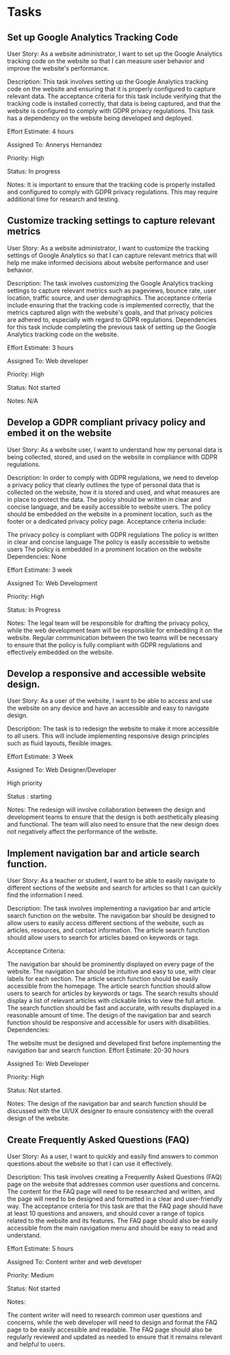 # Tasks
## Set up Google Analytics Tracking Code

User Story: As a website administrator, I want to set up the Google Analytics tracking code on the website so that I can measure user behavior and improve the website's performance.

Description: This task involves setting up the Google Analytics tracking code on the website and ensuring that it is properly configured to capture relevant data. The acceptance criteria for this task include verifying that the tracking code is installed correctly, that data is being captured, and that the website is configured to comply with GDPR privacy regulations. This task has a dependency on the website being developed and deployed.

Effort Estimate: 4 hours

Assigned To: Annerys Hernandez

Priority: High

Status: In progress

Notes: It is important to ensure that the tracking code is properly installed and configured to comply with GDPR privacy regulations. This may require additional time for research and testing.

## Customize tracking settings to capture relevant metrics
User Story: As a website administrator, I want to customize the tracking settings of Google Analytics so that I can capture relevant metrics that will help me make informed decisions about website performance and user behavior.

Description: The task involves customizing the Google Analytics tracking settings to capture relevant metrics such as pageviews, bounce rate, user location, traffic source, and user demographics. The acceptance criteria include ensuring that the tracking code is implemented correctly, that the metrics captured align with the website's goals, and that privacy policies are adhered to, especially with regard to GDPR regulations. Dependencies for this task include completing the previous task of setting up the Google Analytics tracking code on the website.

Effort Estimate: 3 hours

Assigned To: Web developer

Priority: High

Status: Not started

Notes: N/A

## Develop a GDPR compliant privacy policy and embed it on the website 
User Story: As a website user, I want to understand how my personal data is being collected, stored, and used on the website in compliance with GDPR regulations.

Description: In order to comply with GDPR regulations, we need to develop a privacy policy that clearly outlines the type of personal data that is collected on the website, how it is stored and used, and what measures are in place to protect the data. The policy should be written in clear and concise language, and be easily accessible to website users. The policy should be embedded on the website in a prominent location, such as the footer or a dedicated privacy policy page. Acceptance criteria include:

The privacy policy is compliant with GDPR regulations
The policy is written in clear and concise language
The policy is easily accessible to website users
The policy is embedded in a prominent location on the website
Dependencies: None

Effort Estimate: 3 week

Assigned To: Web Development

Priority: High

Status: In Progress

Notes: The legal team will be responsible for drafting the privacy policy, while the web development team 
will be responsible for embedding it on the website. Regular communication between the two teams will be 
necessary to ensure that the policy is fully compliant with GDPR regulations and effectively embedded on the website.

##  Develop a responsive and accessible website design.
User Story: As a user of the website, I want to be able to access and use the website on any device and have an accessible and easy to navigate design.

Description: The task is to redesign the website to make it more accessible to all users. This will include implementing responsive design principles such as fluid layouts, flexible images.

Effort Estimate: 3 Week

Assigned To: Web Designer/Developer

High priority

Status : starting

Notes: The redesign will involve collaboration between the design and development teams to ensure
that the design is both aesthetically pleasing and functional. The team will also need to ensure that the
new design does not negatively affect the performance of the website.

## Implement navigation bar and article search function. 

User Story: As a teacher or student, I want to be able to easily navigate to different sections of the website and search for articles so that I can quickly find the information I need.

Description: The task involves implementing a navigation bar and article search function on the website. The navigation bar should be designed to allow users to easily access different sections of the website, such as articles, resources, and contact information. The article search function should allow users to search for articles based on keywords or tags.

Acceptance Criteria:

The navigation bar should be prominently displayed on every page of the website.
The navigation bar should be intuitive and easy to use, with clear labels for each section.
The article search function should be easily accessible from the homepage.
The article search function should allow users to search for articles by keywords or tags.
The search results should display a list of relevant articles with clickable links to view the full article.
The search function should be fast and accurate, with results displayed in a reasonable amount of time.
The design of the navigation bar and search function should be responsive and accessible for users with disabilities.
Dependencies:

The website must be designed and developed first before implementing the navigation bar and search function.
Effort Estimate: 20-30 hours

Assigned To: Web Developer

Priority: High

Status: Not started.

Notes: The design of the navigation bar and search function 
should be discussed with the UI/UX designer to ensure consistency with the overall design of the website.

## Create Frequently Asked Questions (FAQ) 

User Story: 
As a user, I want to quickly and easily find answers to common questions about the website so that I can use it effectively.

Description:
This task involves creating a Frequently Asked Questions (FAQ) page on the website 
that addresses common user questions and concerns. The content for the FAQ page will need to be researched
and written, and the page will need to be designed and formatted in a clear and user-friendly way. The acceptance criteria for this task are that the FAQ page should have at least 10 questions and answers, and should cover a range of topics related to the website and its features. The FAQ page should also be easily accessible from the main navigation menu and should be easy to read and understand.

Effort Estimate: 5 hours

Assigned To: Content writer and web developer

Priority: Medium

Status: Not started

Notes: 

The content writer will need to research common user questions and concerns, while the web developer 
will need to design and format the FAQ page to be easily accessible and readable. The FAQ page should also be 
regularly reviewed and updated as needed to ensure that it remains relevant and helpful to users.

